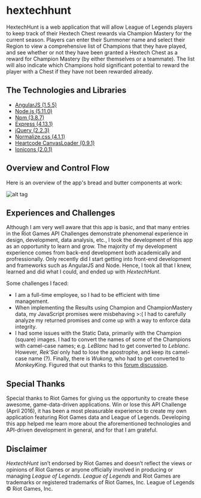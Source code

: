 # hextechhunt

HextechHunt is a web application that will allow League of Legends players to keep track of their Hextech Chest rewards via Champion Mastery for the current season. Players can enter their Summoner name and select their Region to view a comprehensive list of Champions that they have played, and see whether or not they have been granted a Hextech Chest as a reward for Champion Mastery (by either themselves or a teammate). The list will also indicate which Champions hold significant potential to reward the player with a Chest if they have not been rewarded already.

## The Technologies and Libraries
+ [AngularJS (1.5.5)](https://angularjs.org/)
+ [Node.js (5.11.0)](https://nodejs.org/en/)
+ [Npm (3.8.7)](https://www.npmjs.com/)
+ [Express (4.13.1)](http://expressjs.com/)
+ [jQuery (2.2.3)](https://jquery.com/)
+ [Normalize.css (4.1.1)](https://necolas.github.io/normalize.css/)
+ [Heartcode CanvasLoader (0.9.1)](https://github.com/heartcode/CanvasLoader)
+ [Ionicons (2.0.1)](http://ionicons.com/)

## Overview and Control Flow
Here is an overview of the app's bread and butter components at work:

![alt tag](hextechhunt-overview.png)

## Experiences and Challenges
Although I am very well aware that this app is basic, and that many entries in the Riot Games API Challenges demonstrate phenomenal experience in design, development, data analysis, etc., I took the development of this app as an opportunity to learn and grow. The majority of my development experience comes from back-end development both academically and profressionally. Only recently did I start getting into front-end development and frameworks such as AngularJS and Node. Hence, I took all that I knew, learned and did what I could, and ended up with *HextechHunt*.

Some challenges I faced:
+ I am a full-time employee, so I had to be efficient with time management.
+ When implementing the Results using Champion and ChampionMastery data, my JavaScript promises were misbehaving >:( I had to carefully analyze my returned promises and come up with a way to enforce data integrity.
+ I had some issues with the Static Data, primarily with the Champion (square) images. I had to convert the names of some of the Champions with camel-case names; e.g. *LeBlanc* had to get converted to *Leblanc*. However, *Rek'Sai* only had to lose the apostrophe, and keep its camel-case name (?). Finally, there is *Wukong*, who had to get converted to *MonkeyKing*. Figured that out thanks to this [forum discussion](https://developer.riotgames.com/discussion/community-discussion/show/p7fE97po).

## Special Thanks
Special thanks to Riot Games for giving us the opportunity to create these awesome, game-data-driven applications. Win or lose this API Challenge (April 2016), it has been a most pleasurable experience to create my own application featuring Riot Games data and League of Legends. Developing this app helped me learn more about the aforementioned technologies and API-driven development in general, and for that I am grateful.

## Disclaimer

*HextechHunt* isn’t endorsed by Riot Games and doesn’t reflect the views or opinions of Riot Games or anyone officially involved in producing or managing *League of Legends*.
*League of Legends* and Riot Games are trademarks or registered trademarks of Riot Games, Inc. League of Legends © Riot Games, Inc.
